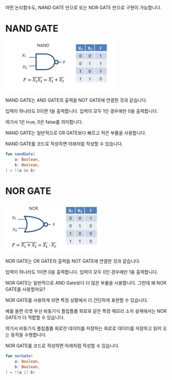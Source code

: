 어떤 논리함수도, NAND GATE 만으로 또는 NOR GATE 만으로 구현이 가능합니다.

# NAND GATE

![img.png](../image/정철희-image11.png)

NAND GATE는 AND GATE의 출력을 NOT GATE에 연결한 것과 같습니다.

입력이 하나라도 0이면 1을 출력합니다.
입력이 모두 1인 경우에만 0을 출력합니다.

여기서 1은 true, 0은 false를 의미합니다.

NAND GATE는 일반적으로 OR GATE보다 빠르고 적은 부품을 사용합니다.

NAND GATE를 코드로 작성하면 아래처럼 작성할 수 있습니다.
```kotlin
fun nandGate(
    a: Boolean,
    b: Boolean,
) = !(a && b)
```

# NOR GATE

![img_1.png](../image/정철희-image12.png)

NOR GATE는 OR GATE의 출력을 NOT GATE에 연결한 것과 같습니다.

입력이 하나라도 1이면 0을 출력합니다.
입력이 모두 0인 경우에만 1을 출력합니다.

NOR GATE는 일반적으로 AND Gate보다 더 많은 부품을 사용합니다.
그런데 왜 NOR GATE를 사용할까요?

NOR GATE를 사용하게 되면 특정 상황에서 더 간단하게 표현할 수 있습니다. 

예를 들면 리셋 우선 비동기식 플립플롭 회로와 같은 특정 메모리 소자 설계에서는 NOR GATE가 더 적합할 수 있습니다.

여기서 비동기식 플립플롭 회로란 데이터를 저장하는 회로로 데이터를 저장하고 읽어 오는 동작을 수행합니다.

NOR GATE를 코드로 작성하면 아래처럼 작성할 수 있습니다.
```kotlin
fun norGate(
    a: Boolean,
    b: Boolean,
) = !(a || b)
```

